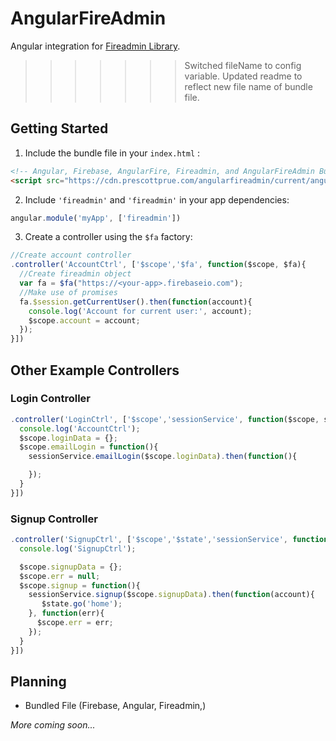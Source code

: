 # AngularFireAdmin

Angular integration for [Fireadmin Library](https://github.com/prescottprue/fireadmin).

>>>>>>> Switched fileName to config variable. Updated readme to reflect new file name of bundle file.
## Getting Started
1. Include the bundle file in your `index.html` :
  ```html
  <!-- Angular, Firebase, AngularFire, Fireadmin, and AngularFireAdmin Bundled together -->
  <script src="https://cdn.prescottprue.com/angularfireadmin/current/angularfireadmin-bundle.js"></script>

  ```

2. Include `'fireadmin'` and `'fireadmin'` in your app dependencies:
  ```javascript
  angular.module('myApp', ['fireadmin'])
  ```
3. Create a controller using the `$fa` factory:

  ```javascript
  //Create account controller
  .controller('AccountCtrl', ['$scope','$fa', function($scope, $fa){
    //Create fireadmin object
    var fa = $fa("https://<your-app>.firebaseio.com");
    //Make use of promises
    fa.$session.getCurrentUser().then(function(account){
      console.log('Account for current user:', account);
      $scope.account = account;
    });
  }])
  ```

## Other Example Controllers

### Login Controller
  ```javascript
  .controller('LoginCtrl', ['$scope','sessionService', function($scope, sessionService){
    console.log('AccountCtrl');
    $scope.loginData = {};
    $scope.emailLogin = function(){
      sessionService.emailLogin($scope.loginData).then(function(){

      });
    }
  }])
  ```
### Signup Controller
  ```javascript
  .controller('SignupCtrl', ['$scope','$state','sessionService', function($scope, $state, sessionService){
    console.log('SignupCtrl');

    $scope.signupData = {};
    $scope.err = null;
    $scope.signup = function(){
      sessionService.signup($scope.signupData).then(function(account){
         $state.go('home');
      }, function(err){
        $scope.err = err;
      });
    }
  }])
  ```
## Planning

* Bundled File (Firebase, Angular, Fireadmin,)


*More coming soon...*
